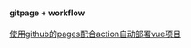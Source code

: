 
#### gitpage + workflow

[使用github的pages配合action自动部署vue项目](https://blog.csdn.net/weixin_44786530/article/details/128307715)



